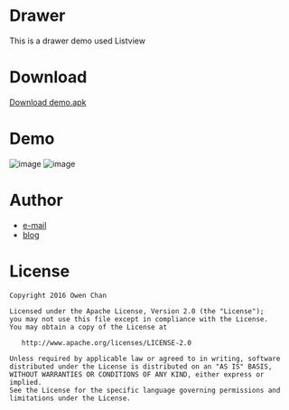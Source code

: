 Drawer  
======


This is a drawer demo used Listview  

Download
========
[ Download demo.apk ](https://github.com/chenzongwen/ProgressView.git/demo.apk)

Demo
====
 ![image](https://github.com/chenzongwen/blob/master/raw/device-2016-04-18-190020.png)
 ![image](https://github.com/chenzongwen/blob/master/raw/device-2016-04-18-185903.png)
 



Author
===========

- [e-mail](zongwen.chen@qq.com)
- [blog](http://blog.csdn.net/owenchan1987)

License
============

    Copyright 2016 Owen Chan

    Licensed under the Apache License, Version 2.0 (the "License");
    you may not use this file except in compliance with the License.
    You may obtain a copy of the License at

       http://www.apache.org/licenses/LICENSE-2.0

    Unless required by applicable law or agreed to in writing, software
    distributed under the License is distributed on an "AS IS" BASIS,
    WITHOUT WARRANTIES OR CONDITIONS OF ANY KIND, either express or implied.
    See the License for the specific language governing permissions and
    limitations under the License.
